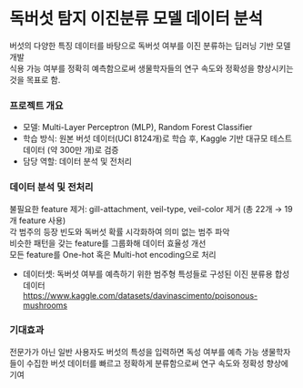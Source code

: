 # 독버섯 탐지 이진분류 모델 데이터 분석
버섯의 다양한 특징 데이터를 바탕으로 독버섯 여부를 이진 분류하는 딥러닝 기반 모델 개발<br>
식용 가능 여부를 정확히 예측함으로써 생물학자들의 연구 속도와 정확성을 향상시키는 것을 목표로 함.<br>

### 프로젝트 개요 
- 모델: Multi-Layer Perceptron (MLP), Random Forest Classifier<br>
- 학습 방식: 원본 버섯 데이터(UCI 8124개)로 학습 후, Kaggle 기반 대규모 테스트 데이터 (약 300만 개)로 검증<br>
- 담당 역할: 데이터 분석 및 전처리<br>

### 데이터 분석 및 전처리 
불필요한 feature 제거: gill-attachment, veil-type, veil-color 제거 (총 22개 → 19개 feature 사용)<br>
각 범주의 등장 빈도와 독버섯 확률 시각화하여 의미 없는 범주 파악<br>
비슷한 패턴을 갖는 feature를 그룹화해 데이터 효율성 개선<br>
모든 feature를 One-hot 혹은 Multi-hot encoding으로 처리<br>

- 데이터셋: 독버섯 여부를 예측하기 위한 범주형 특성들로 구성된 이진 분류용 합성 데이터<br>
https://www.kaggle.com/datasets/davinascimento/poisonous-mushrooms 

### 기대효과 
전문가가 아닌 일반 사용자도 버섯의 특성을 입력하면 독성 여부를 예측 가능
생물학자들이 수집한 버섯 데이터를 빠르고 정확하게 분류함으로써 연구 속도와 정확성 향상에 기여




